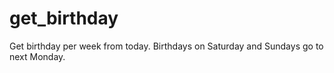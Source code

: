 # get_birthday
Get birthday per week from today. Birthdays on Saturday and Sundays go to next Monday.
